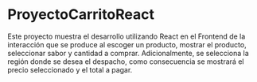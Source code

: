# ProyectoCarritoReact
Este proyecto muestra el desarrollo utilizando React en el Frontend de la interacción que se produce al escoger un producto, mostrar el producto, seleccionar sabor y cantidad a comprar. Adicionalmente, se selecciona la región donde se desea el despacho, como consecuencia se mostrará el precio seleccionado y el total a pagar. 
